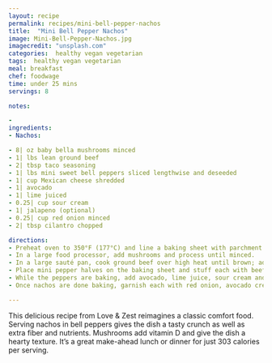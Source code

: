 ```yaml
---
layout: recipe
permalink: recipes/mini-bell-pepper-nachos
title:  "Mini Bell Pepper Nachos"
image: Mini-Bell-Pepper-Nachos.jpg
imagecredit: "unsplash.com"
categories:  healthy vegan vegetarian
tags:  healthy vegan vegetarian
meal: breakfast
chef: foodwage
time: under 25 mins
servings: 8

notes:

- 
ingredients:
- Nachos:

- 8| oz baby bella mushrooms minced
- 1| lbs lean ground beef
- 2| tbsp taco seasoning
- 1| lbs mini sweet bell peppers sliced lengthwise and deseeded
- 1| cup Mexican cheese shredded
- 1| avocado
- 1| lime juiced
- 0.25| cup sour cream
- 1| jalapeno (optional)
- 0.25| cup red onion minced
- 2| tbsp cilantro chopped

directions:
- Preheat oven to 350°F (177°C) and line a baking sheet with parchment paper.
- In a large food processor, add mushrooms and process until minced.
- In a large sauté pan, cook ground beef over high heat until brown; add taco seasoning to coat beef. Stir in mushrooms; remove from heat.
- Place mini pepper halves on the baking sheet and stuff each with beef and mushroom blend. Top each pepper with cheese and bake for 15 minutes.
- While the peppers are baking, add avocado, lime juice, sour cream and jalapeno (if using) to the bowl of a food processor; process until smooth and creamy.
- Once nachos are done baking, garnish each with red onion, avocado cream and cilantro.

---
```


This delicious recipe from Love & Zest reimagines a classic comfort food. Serving nachos in bell peppers gives the dish a tasty crunch as well as extra fiber and nutrients. Mushrooms add vitamin D and give the dish a hearty texture. It’s a great make-ahead lunch or dinner for just 303 calories per serving.
